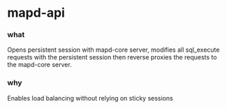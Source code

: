 # mapd-api

### what
Opens persistent session with mapd-core server, modifies all sql_execute requests with the persistent session then reverse proxies the 
requests to the mapd-core server.


### why
Enables load balancing without relying on sticky sessions

